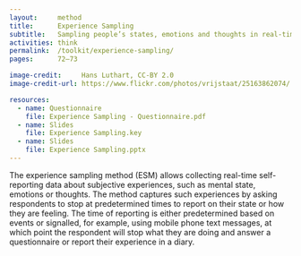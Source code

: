 ```yaml
---
layout:     method
title:      Experience Sampling
subtitle:   Sampling people’s states, emotions and thoughts in real-time
activities: think
permalink:  /toolkit/experience-sampling/
pages:      72–73

image-credit:     Hans Luthart, CC-BY 2.0
image-credit-url: https://www.flickr.com/photos/vrijstaat/25163862074/

resources:
  - name: Questionnaire
    file: Experience Sampling - Questionnaire.pdf
  - name: Slides
    file: Experience Sampling.key
  - name: Slides
    file: Experience Sampling.pptx
---
```


The experience sampling method (ESM) allows collecting real-time self-reporting data about subjective experiences, such as mental state, emotions or thoughts. The method captures such experiences by asking respondents to stop at predetermined times to report on their state or how they are feeling. The time of reporting is either predetermined based on events or signalled, for example, using mobile phone text messages, at which point the respondent will stop what they are doing and answer a questionnaire or report their experience in a diary.